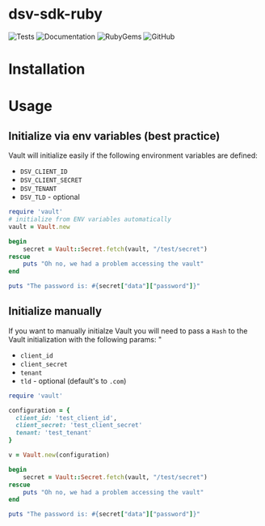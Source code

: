 # dsv-sdk-ruby

![Tests](https://github.com/thycotic/dsv-sdk-ruby/workflows/Tests/badge.svg)
![Documentation](https://github.com/thycotic/dsv-sdk-ruby/workflows/Documentation/badge.svg)
![RubyGems](https://github.com/thycotic/dsv-sdk-ruby/workflows/RubyGems/badge.svg)
![GitHub](https://github.com/thycotic/dsv-sdk-ruby/workflows/GitHub/badge.svg)

# Installation

# Usage

## Initialize via env variables (best practice)

Vault will initialize easily if the following environment variables are defined:

* `DSV_CLIENT_ID`
* `DSV_CLIENT_SECRET`
* `DSV_TENANT`
* `DSV_TLD` - optional

```ruby
require 'vault'
# initialize from ENV variables automatically
vault = Vault.new

begin
    secret = Vault::Secret.fetch(vault, "/test/secret")
rescue
    puts "Oh no, we had a problem accessing the vault"
end

puts "The password is: #{secret["data"]["password"]}"
```

## Initialize manually

If you want to manually initialze Vault you will need to pass a `Hash` to the Vault initialization with the following params:
"
* `client_id`
* `client_secret`
* `tenant`
* `tld` - optional (default's to `.com`)

```ruby
require 'vault'

configuration = {
  client_id: 'test_client_id',
  client_secret: 'test_client_secret'
  tenant: 'test_tenant'
}

v = Vault.new(configuration)

begin
    secret = Vault::Secret.fetch(vault, "/test/secret")
rescue
    puts "Oh no, we had a problem accessing the vault"
end

puts "The password is: #{secret["data"]["password"]}"
```
